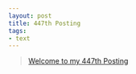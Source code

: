 ```yaml
---
layout: post
title: 447th Posting
tags: 
- text
---
```


> [Welcome to my 447th Posting](https://janghan-kor.tistory.com/1698)
